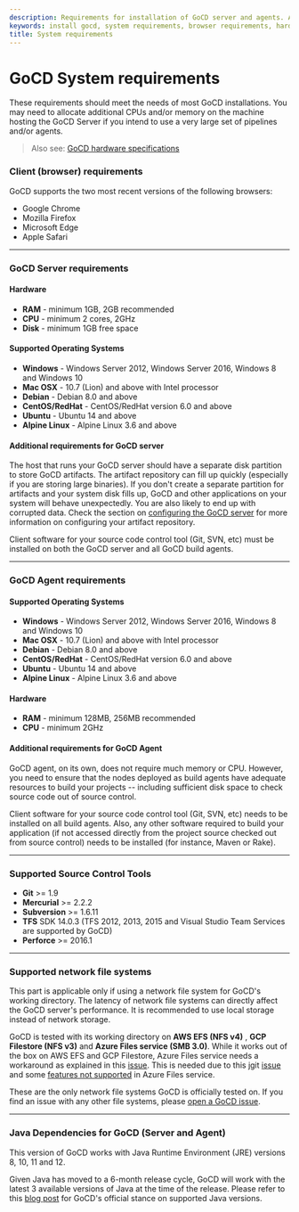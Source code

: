 ```yaml
---
description: Requirements for installation of GoCD server and agents. Additional CPUs and/or memory may need to be allocated.
keywords: install gocd, system requirements, browser requirements, hardware requirements, server requirements, operating systems, gocd agent
title: System requirements
---
```



# GoCD System requirements

These requirements should meet the needs of most GoCD installations. You may need to allocate additional CPUs and/or
memory on the machine hosting the GoCD Server if you intend to use a very large set of pipelines and/or agents.

> Also see: [GoCD hardware specifications](./hardware_specifications.html)

### Client (browser) requirements

GoCD supports the two most recent versions of the following browsers:

- Google Chrome
- Mozilla Firefox
- Microsoft Edge
- Apple Safari

<hr>

### GoCD Server requirements

#### Hardware

* **RAM** - minimum 1GB, 2GB recommended
* **CPU** - minimum 2 cores, 2GHz
* **Disk** - minimum 1GB free space

#### Supported Operating Systems

* **Windows** - Windows Server 2012, Windows Server 2016, Windows 8 and Windows 10
* **Mac OSX** - 10.7 (Lion) and above with Intel processor
* **Debian**  - Debian 8.0 and above
* **CentOS/RedHat** - CentOS/RedHat version 6.0 and above
* **Ubuntu** - Ubuntu 14 and above
* **Alpine Linux** - Alpine Linux 3.6 and above

#### Additional requirements for GoCD server

The host that runs your GoCD server should have a separate disk partition to store GoCD artifacts. The artifact repository
can fill up quickly (especially if you are storing large binaries). If you don't create a separate partition for
artifacts and your system disk fills up, GoCD and other applications on your system will behave unexpectedly. You are
also likely to end up with corrupted data. Check the section on
[configuring the GoCD server](configuring_server_details.html) for more information on configuring your artifact
repository.

Client software for your source code control tool (Git, SVN, etc) must be installed on both the GoCD server and all GoCD
build agents.

<hr>

### GoCD Agent requirements

#### Supported Operating Systems

* **Windows** - Windows Server 2012, Windows Server 2016, Windows 8 and Windows 10
* **Mac OSX** - 10.7 (Lion) and above with Intel processor
* **Debian**  - Debian 8.0 and above
* **CentOS/RedHat** - CentOS/RedHat version 6.0 and above
* **Ubuntu** - Ubuntu 14 and above
* **Alpine Linux** - Alpine Linux 3.6 and above

#### Hardware

* **RAM** - minimum 128MB, 256MB recommended
* **CPU** - minimum 2GHz

#### Additional requirements for GoCD Agent

GoCD agent, on its own, does not require much memory or CPU. However, you need to ensure that the nodes deployed as
build agents have adequate resources to build your projects -- including sufficient disk space to check source code out
of source control.

Client software for your source code control tool (Git, SVN, etc) needs to be installed on all build agents. Also, any
other software required to build your application (if not accessed directly from the project source checked out from
source control) needs to be installed (for instance, Maven or Rake).

<hr>

### Supported Source Control Tools

* **Git** >= 1.9
* **Mercurial** >= 2.2.2
* **Subversion** >= 1.6.11
* **TFS** SDK 14.0.3 (TFS 2012, 2013, 2015 and Visual Studio Team Services are supported by GoCD)
* **Perforce** >= 2016.1

<hr>

### Supported network file systems

This part is applicable only if using a network file system for GoCD's working directory. The latency of network file systems can directly affect the GoCD server's performance. It is recommended to use local storage instead of network storage.

GoCD is tested with its working directory on **AWS EFS (NFS v4)** , **GCP Filestore (NFS v3)** and **Azure Files service (SMB 3.0)**. While it works out of the box on AWS EFS and GCP Filestore, Azure Files service needs a workaround as explained in this [issue](https://github.com/gocd/gocd/issues/5631#issuecomment-460945202). This is needed due to this jgit [issue](https://bugs.eclipse.org/bugs/show_bug.cgi?id=544164) and some [features not supported](https://docs.microsoft.com/en-us/rest/api/storageservices/features-not-supported-by-the-azure-file-service) in Azure Files service.

These are the only network file systems GoCD is officially tested on. If you find an issue with any other file systems, please [open a GoCD issue](https://github.com/gocd/gocd/issues/new).

<hr>

### Java Dependencies for GoCD (Server and Agent)

This version of GoCD works with Java Runtime Environment (JRE) versions 8, 10, 11 and 12.

Given Java has moved to a 6-month release cycle, GoCD will work with the latest 3 available versions of Java at the time of the release. Please refer to this [blog post](https://www.gocd.org/2019/05/21/official-stance-on-java/) for GoCD's official stance on supported Java versions.
